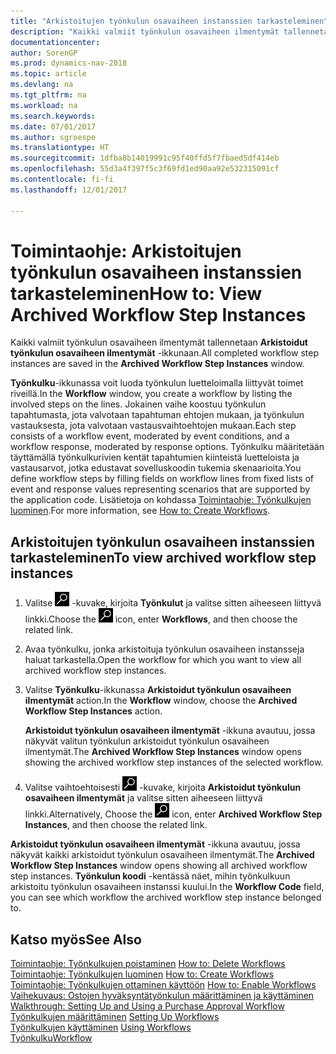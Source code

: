 ```yaml
---
title: "Arkistoitujen työnkulun osavaiheen instanssien tarkasteleminen"
description: "Kaikki valmiit työnkulun osavaiheen ilmentymät tallennetaan **Arkistoidut työnkulun osavaiheen ilmentymät** -ikkunassa."
documentationcenter: 
author: SorenGP
ms.prod: dynamics-nav-2018
ms.topic: article
ms.devlang: na
ms.tgt_pltfrm: na
ms.workload: na
ms.search.keywords: 
ms.date: 07/01/2017
ms.author: sgroespe
ms.translationtype: HT
ms.sourcegitcommit: 1dfba8b14019991c95f40ffd5f7fbaed5df414eb
ms.openlocfilehash: 55d3a4f397f5c3f69fd1ed90aa92e532315091cf
ms.contentlocale: fi-fi
ms.lasthandoff: 12/01/2017

---
```

# <a name="how-to-view-archived-workflow-step-instances"></a><span data-ttu-id="804fe-103">Toimintaohje: Arkistoitujen työnkulun osavaiheen instanssien tarkasteleminen</span><span class="sxs-lookup"><span data-stu-id="804fe-103">How to: View Archived Workflow Step Instances</span></span>
<span data-ttu-id="804fe-104">Kaikki valmiit työnkulun osavaiheen ilmentymät tallennetaan **Arkistoidut työnkulun osavaiheen ilmentymät** -ikkunaan.</span><span class="sxs-lookup"><span data-stu-id="804fe-104">All completed workflow step instances are saved in the **Archived Workflow Step Instances** window.</span></span>  

 <span data-ttu-id="804fe-105">**Työnkulku**-ikkunassa voit luoda työnkulun luetteloimalla liittyvät toimet riveillä.</span><span class="sxs-lookup"><span data-stu-id="804fe-105">In the **Workflow** window, you create a workflow by listing the involved steps on the lines.</span></span> <span data-ttu-id="804fe-106">Jokainen vaihe koostuu työnkulun tapahtumasta, jota valvotaan tapahtuman ehtojen mukaan, ja työnkulun vastauksesta, jota valvotaan vastausvaihtoehtojen mukaan.</span><span class="sxs-lookup"><span data-stu-id="804fe-106">Each step consists of a workflow event, moderated by event conditions, and a workflow response, moderated by response options.</span></span> <span data-ttu-id="804fe-107">Työnkulku määritetään täyttämällä työnkulkurivien kentät tapahtumien kiinteistä luetteloista ja vastausarvot, jotka edustavat sovelluskoodin tukemia skenaarioita.</span><span class="sxs-lookup"><span data-stu-id="804fe-107">You define workflow steps by filling fields on workflow lines from fixed lists of event and response values representing scenarios that are supported by the application code.</span></span> <span data-ttu-id="804fe-108">Lisätietoja on kohdassa [Toimintaohje: Työnkulkujen luominen](across-how-to-create-workflows.md).</span><span class="sxs-lookup"><span data-stu-id="804fe-108">For more information, see [How to: Create Workflows](across-how-to-create-workflows.md).</span></span>  

## <a name="to-view-archived-workflow-step-instances"></a><span data-ttu-id="804fe-109">Arkistoitujen työnkulun osavaiheen instanssien tarkasteleminen</span><span class="sxs-lookup"><span data-stu-id="804fe-109">To view archived workflow step instances</span></span>  
1.  <span data-ttu-id="804fe-110">Valitse ![Etsi sivu tai raportti](media/ui-search/search_small.png "Etsi sivu tai raportti -kuvake") -kuvake, kirjoita **Työnkulut** ja valitse sitten aiheeseen liittyvä linkki.</span><span class="sxs-lookup"><span data-stu-id="804fe-110">Choose the ![Search for Page or Report](media/ui-search/search_small.png "Search for Page or Report icon") icon, enter **Workflows**, and then choose the related link.</span></span>  
2.  <span data-ttu-id="804fe-111">Avaa työnkulku, jonka arkistoituja työnkulun osavaiheen instansseja haluat tarkastella.</span><span class="sxs-lookup"><span data-stu-id="804fe-111">Open the workflow for which you want to view all archived workflow step instances.</span></span>  
3.  <span data-ttu-id="804fe-112">Valitse **Työnkulku**-ikkunassa **Arkistoidut työnkulun osavaiheen ilmentymät** action.</span><span class="sxs-lookup"><span data-stu-id="804fe-112">In the **Workflow** window, choose the **Archived Workflow Step Instances** action.</span></span>  

    <span data-ttu-id="804fe-113">**Arkistoidut työnkulun osavaiheen ilmentymät** -ikkuna avautuu, jossa näkyvät valitun työnkulun arkistoidut työnkulun osavaiheen ilmentymät.</span><span class="sxs-lookup"><span data-stu-id="804fe-113">The **Archived Workflow Step Instances** window opens showing the archived workflow step instances of the selected workflow.</span></span>  
4.  <span data-ttu-id="804fe-114">Valitse vaihtoehtoisesti ![Etsi sivu tai raportti](media/ui-search/search_small.png "Etsi sivu tai raportti -kuvake") -kuvake, kirjoita **Arkistoidut työnkulun osavaiheen ilmentymät** ja valitse sitten aiheeseen liittyvä linkki.</span><span class="sxs-lookup"><span data-stu-id="804fe-114">Alternatively, Choose the ![Search for Page or Report](media/ui-search/search_small.png "Search for Page or Report icon") icon, enter **Archived Workflow Step Instances**, and then choose the related link.</span></span>  

<span data-ttu-id="804fe-115">**Arkistoidut työnkulun osavaiheen ilmentymät** -ikkuna avautuu, jossa näkyvät kaikki arkistoidut työnkulun osavaiheen ilmentymät.</span><span class="sxs-lookup"><span data-stu-id="804fe-115">The **Archived Workflow Step Instances** window opens showing all archived workflow step instances.</span></span> <span data-ttu-id="804fe-116">**Työnkulun koodi** -kentässä näet, mihin työnkulkuun arkistoitu työnkulun osavaiheen instanssi kuului.</span><span class="sxs-lookup"><span data-stu-id="804fe-116">In the **Workflow Code** field, you can see which workflow the archived workflow step instance belonged to.</span></span>  

## <a name="see-also"></a><span data-ttu-id="804fe-117">Katso myös</span><span class="sxs-lookup"><span data-stu-id="804fe-117">See Also</span></span>  
 <span data-ttu-id="804fe-118">[Toimintaohje: Työnkulkujen poistaminen](across-how-to-delete-workflows.md) </span><span class="sxs-lookup"><span data-stu-id="804fe-118">[How to: Delete Workflows](across-how-to-delete-workflows.md) </span></span>  
 <span data-ttu-id="804fe-119">[Toimintaohje: Työnkulkujen luominen](across-how-to-create-workflows.md) </span><span class="sxs-lookup"><span data-stu-id="804fe-119">[How to: Create Workflows](across-how-to-create-workflows.md) </span></span>  
 <span data-ttu-id="804fe-120">[Toimintaohje: Työnkulkujen ottaminen käyttöön](across-how-to-enable-workflows.md) </span><span class="sxs-lookup"><span data-stu-id="804fe-120">[How to: Enable Workflows](across-how-to-enable-workflows.md) </span></span>  
 <span data-ttu-id="804fe-121">[Vaihekuvaus: Ostojen hyväksyntätyönkulun määrittäminen ja käyttäminen](walkthrough-setting-up-and-using-a-purchase-approval-workflow.md) </span><span class="sxs-lookup"><span data-stu-id="804fe-121">[Walkthrough: Setting Up and Using a Purchase Approval Workflow](walkthrough-setting-up-and-using-a-purchase-approval-workflow.md) </span></span>  
 <span data-ttu-id="804fe-122">[Työnkulkujen määrittäminen](across-set-up-workflows.md) </span><span class="sxs-lookup"><span data-stu-id="804fe-122">[Setting Up Workflows](across-set-up-workflows.md) </span></span>  
 <span data-ttu-id="804fe-123">[Työnkulkujen käyttäminen](across-use-workflows.md) </span><span class="sxs-lookup"><span data-stu-id="804fe-123">[Using Workflows](across-use-workflows.md) </span></span>  
 [<span data-ttu-id="804fe-124">Työnkulku</span><span class="sxs-lookup"><span data-stu-id="804fe-124">Workflow</span></span>](across-workflow.md)

